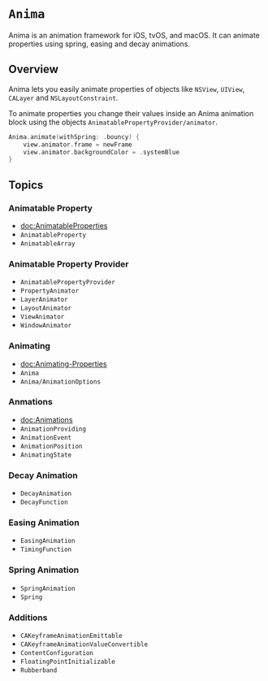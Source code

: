 # ``Anima``

Anima is an animation framework for iOS, tvOS, and macOS. It can animate properties using spring, easing and decay animations.

## Overview

Anima lets you easily animate properties of objects like `NSView`, `UIView`, `CALayer` and `NSLayoutConstraint`. 

To animate properties you change their values inside an Anima animation block using the objects ``AnimatablePropertyProvider/animator``.

```swift
Anima.animate(withSpring: .bouncy) {
    view.animator.frame = newFrame
    view.animator.backgroundColor = .systemBlue
}
```

## Topics

### Animatable Property

- <doc:AnimatableProperties>
- ``AnimatableProperty``
- ``AnimatableArray``

### Animatable Property Provider

- ``AnimatablePropertyProvider``
- ``PropertyAnimator``
- ``LayerAnimator``
- ``LayoutAnimator``
- ``ViewAnimator``
- ``WindowAnimator``

### Animating

- <doc:Animating-Properties>
- ``Anima``
- ``Anima/AnimationOptions``

### Anmations

- <doc:Animations>
- ``AnimationProviding``
- ``AnimationEvent``
- ``AnimationPosition``
- ``AnimatingState``

### Decay Animation

- ``DecayAnimation``
- ``DecayFunction``

### Easing Animation

- ``EasingAnimation``
- ``TimingFunction``

### Spring Animation

- ``SpringAnimation``
- ``Spring``

### Additions

- ``CAKeyframeAnimationEmittable``
- ``CAKeyframeAnimationValueConvertible``
- ``ContentConfiguration``
- ``FloatingPointInitializable``
- ``Rubberband``

